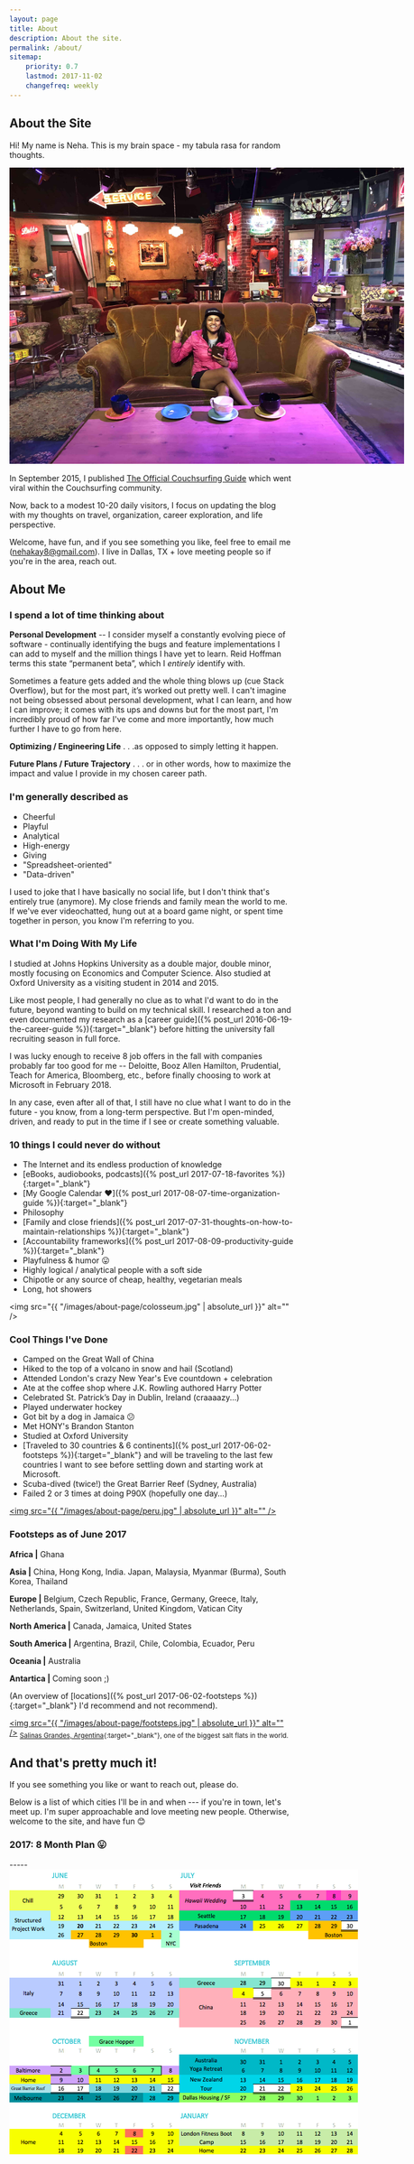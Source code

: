 ```yaml
---
layout: page
title: About
description: About the site.
permalink: /about/
sitemap:
    priority: 0.7
    lastmod: 2017-11-02
    changefreq: weekly
---
```


## About the Site

Hi! My name is Neha. This is my brain space - my tabula rasa for random thoughts.


<div align="center"><a href="#" class="image main"><img src="/images/posts/friends.jpg" style="max-width:700px" alt="" /></a></div>


In September 2015, I published [The Official Couchsurfing Guide](https://www.nehakay.com/couchsurfing-guide) which went viral within the Couchsurfing community. 

Now, back to a modest 10-20 daily visitors, I focus on updating the blog with my thoughts on travel, organization, career exploration, and life perspective. 

Welcome, have fun, and if you see something you like, feel free to email me (<nehakay8@gmail.com>). I live in Dallas, TX + love meeting people so if you're in the area, reach out.

## About Me

### I spend a lot of time thinking about

__Personal Development__ -- I consider myself a constantly evolving piece of software - continually identifying the bugs and feature implementations I can add to myself and the million things I have yet to learn. Reid Hoffman terms this state “permanent beta”, which I *entirely* identify with.

Sometimes a feature gets added and the whole thing blows up (cue Stack Overflow), but for the most part, it’s worked out pretty well. I can't imagine not being obsessed about personal development, what I can learn, and how I can improve; it comes with its ups and downs but for the most part, I'm incredibly proud of how far I've come and more importantly, how much further I have to go from here.

__Optimizing / Engineering Life__ . . .as opposed to simply letting it happen.

__Future Plans / Future Trajectory__ . . . or in other words, how to maximize the impact and value I provide in my chosen career path.

### I'm generally described as
* Cheerful
* Playful
* Analytical
* High-energy
* Giving
* "Spreadsheet-oriented" 
* "Data-driven" 

I used to joke that I have basically no social life, but I don't think that's entirely true (anymore). My close friends and family mean the world to me. If we've ever videochatted, hung out at a board game night, or spent time together in person, you know I'm referring to you. 

### What I'm Doing With My Life

I studied at Johns Hopkins University as a double major, double minor, mostly focusing on Economics and Computer Science. Also studied at Oxford University as a visiting student in 2014 and 2015.

Like most people, I had generally no clue as to what I'd want to do in the future, beyond wanting to build on my technical skill. I researched a ton and even documented my research as a [career guide]({% post_url 2016-06-19-the-career-guide %}){:target="_blank"} before hitting the university fall recruiting season in full force. 

I was lucky enough to receive 8 job offers in the fall with companies probably far too good for me -- Deloitte, Booz Allen Hamilton, Prudential, Teach for America, Bloomberg, etc., before finally choosing to work at Microsoft in February 2018.

In any case, even after all of that, I still have no clue what I want to do in the future - you know, from a long-term perspective. But I'm open-minded, driven, and ready to put in the time if I see or create something valuable.

### 10 things I could never do without 

- The Internet and its endless production of knowledge
- [eBooks, audiobooks, podcasts]({% post_url 2017-07-18-favorites %}){:target="_blank"}
- [My Google Calendar ❤️]({% post_url 2017-08-07-time-organization-guide %}){:target="_blank"}
- Philosophy 
- [Family and close friends]({% post_url 2017-07-31-thoughts-on-how-to-maintain-relationships %}){:target="_blank"}
- [Accountability frameworks]({% post_url 2017-08-09-productivity-guide %}){:target="_blank"}
- Playfulness & humor 😛
- Highly logical / analytical people with a soft side
- Chipotle or any source of cheap, healthy, vegetarian meals 
- Long, hot showers

<span class="image fit"><img src="{{ "/images/about-page/colosseum.jpg" | absolute_url }}" alt="" /></span>

### Cool Things I've Done

* Camped on the Great Wall of China
* Hiked to the top of a volcano in snow and hail (Scotland)
* Attended London's crazy New Year's Eve countdown + celebration
* Ate at the coffee shop where J.K. Rowling authored Harry Potter
* Celebrated St. Patrick’s Day in Dublin, Ireland (craaaazy...)
* Played underwater hockey
* Got bit by a dog in Jamaica 😕
* Met HONY's Brandon Stanton 
* Studied at Oxford University
* [Traveled to 30 countries & 6 continents]({% post_url 2017-06-02-footsteps %}){:target="_blank"} and will be traveling to the last few countries I want to see before settling down and starting work at Microsoft.
* Scuba-dived (twice!) the Great Barrier Reef (Sydney, Australia)
* Failed 2 or 3 times at doing P90X (hopefully one day...) 

<a href="#" class="image main"><img src="{{ "/images/about-page/peru.jpg" | absolute_url }}" alt="" /></a>

### Footsteps as of June 2017

__Africa |__
Ghana

__Asia |__
China, Hong Kong, India. Japan, Malaysia, Myanmar (Burma), South Korea, Thailand

__Europe |__
Belgium, Czech Republic, France, Germany, Greece, Italy, Netherlands, Spain, Switzerland, United Kingdom, Vatican City

__North America |__
Canada, Jamaica, United States

__South America |__
Argentina, Brazil, Chile, Colombia, Ecuador, Peru

__Oceania |__
Australia  

__Antartica |__
Coming soon ;)

(An overview of [locations]({% post_url 2017-06-02-footsteps %}){:target="_blank"} I'd recommend and not recommend).

<a href="#" class="image main"><img src="{{ "/images/about-page/footsteps.jpg" | absolute_url }}" alt="" /></a>
<sub>[Salinas Grandes, Argentina](https://www.google.com/maps/place/Salinas+Grandes/@-23.621901,-65.8941867,-366m/data=!3m1!1e3!4m5!3m4!1s0x940355b07e40a169:0xe42ee3f2b7e54a39!8m2!3d-23.621901!4d-65.891998){:target="_blank"}, one of the biggest salt flats in the world.</sub>
## And that's pretty much it! 

If you see something you like or want to reach out, please do. 

Below is a list of which cities I'll be in and when --- if you're in town, let's meet up. I'm super approachable and love meeting new people. Otherwise, welcome to the site, and have fun 😊

<h3> 2017: 8 Month Plan 😛 </h3>
-----

<div align="center"><a href="#" class="image main"><img src="/images/about-page/8-mo.png" style="max-width:700px" alt="" /></a></div>

